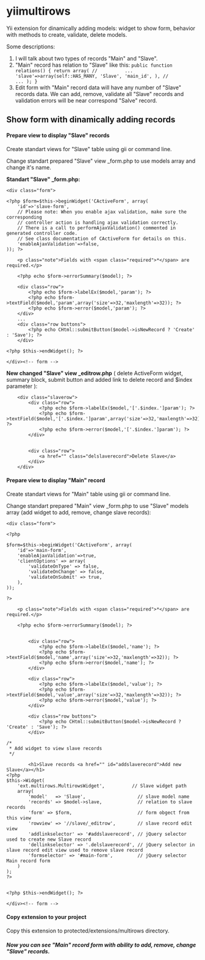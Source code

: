 yiimultirows
============

Yii extension for dinamically adding models: widget to show form, behavior with methods to create, validate, delete models.

Some descriptions:

1. I will talk about two types of records "Main" and "Slave".
2. "Main" record has relation to "Slave" like this:
		```
			public function relations()
			{
				return array(
		//			...
					'slave'=>array(self::HAS_MANY, 'Slave', 'main_id', ),
		//			...
				);
			}
		```
3. Edit form with "Main" record data will have any number of "Slave" records data. We can add, remove, validate all "Slave" records and validation errors will be near correspond "Salve" record.

## Show form with dinamically adding records

#### Prepare view to display "Slave" records
Create standart views for "Slave" table using gii or command line.

Change standart prepared "Slave" view _form.php to use models array and change it's name.

**Standart "Slave" _form.php:**
```
<div class="form">

<?php $form=$this->beginWidget('CActiveForm', array(
	'id'=>'slave-form',
	// Please note: When you enable ajax validation, make sure the corresponding
	// controller action is handling ajax validation correctly.
	// There is a call to performAjaxValidation() commented in generated controller code.
	// See class documentation of CActiveForm for details on this.
	'enableAjaxValidation'=>false,
)); ?>

	<p class="note">Fields with <span class="required">*</span> are required.</p>

	<?php echo $form->errorSummary($model); ?>

	<div class="row">
		<?php echo $form->labelEx($model,'param'); ?>
		<?php echo $form->textField($model,'param',array('size'=>32,'maxlength'=>32)); ?>
		<?php echo $form->error($model,'param'); ?>
	</div>
	...
	<div class="row buttons">
		<?php echo CHtml::submitButton($model->isNewRecord ? 'Create' : 'Save'); ?>
	</div>

<?php $this->endWidget(); ?>

</div><!-- form -->
```

**New changed "Slave" view _editrow.php** ( delete ActiveForm widget, summary block, submit button and added link to delete record and $index parameter ):

```
	<div class="slaverow">
		<div class="row">
			<?php echo $form->labelEx($model,'['.$index.']param'); ?>
			<?php echo $form->textField($model,'['.$index.']param',array('size'=>32,'maxlength'=>32)); ?>
			<?php echo $form->error($model,'['.$index.']param'); ?>
		</div>


		<div class="row">
			<a href="" class="delslaverecord">Delete Slave</a>
		</div>
	</div>
```

#### Prepare view to display "Main" record

Create standart views for "Main" table using gii or command line.

Change standart prepared "Main" view _form.php to use "Slave" models array (add widget to add, remove, change slave records):

```
<div class="form">

<?php

$form=$this->beginWidget('CActiveForm', array(
	'id'=>'main-form',
	'enableAjaxValidation'=>true,
	'clientOptions' => array(
		'validateOnType' => false,
		'validateOnChange' => false,
		'validateOnSubmit' => true,
	),
));

?>

	<p class="note">Fields with <span class="required">*</span> are required.</p>

	<?php echo $form->errorSummary($model); ?>


		<div class="row">
			<?php echo $form->labelEx($model,'name'); ?>
			<?php echo $form->textField($model,'name',array('size'=>32,'maxlength'=>32)); ?>
			<?php echo $form->error($model,'name'); ?>
		</div>

		<div class="row">
			<?php echo $form->labelEx($model,'value'); ?>
			<?php echo $form->textField($model,'value',array('size'=>32,'maxlength'=>32)); ?>
			<?php echo $form->error($model,'value'); ?>
		</div>

		<div class="row buttons">
			<?php echo CHtml::submitButton($model->isNewRecord ? 'Create' : 'Save'); ?>
		</div>

/*
 * Add widget to view slave records
 */

		<h1>Slave records <a href="" id="addslaverecord">Add new Slave</a></h1>
<?php
$this->Widget(
	'ext.multirows.MultirowsWidget',          // Slave widget path
	array(
		'model'   => 'Slave',                   // slave model name
		'records' => $model->slave,             // relation to slave records
		'form' => $form,                        // form obgect from this view
		'rowview' => '//slave/_editrow',        // slave record edit view
		'addlinkselector' => '#addslaverecord', // jQuery selector used to create new Slave record
		'dellinkselector' => '.delslaverecord', // jQuery selector in slave record edit view used to remove slave record
		'formselector' => '#main-form',         // jQuery selector Main record form
	)
);
?>


<?php $this->endWidget(); ?>

</div><!-- form -->
```

#### Copy extension to your project

Copy this extension to protected/extensions/multirows directory.

##### Now you can see "Main" record form with ability to add, remove, change "Slave" records.
